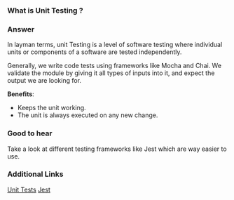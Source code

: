 ### What is Unit Testing ?

### Answer

In layman terms, unit Testing is a level of software testing where individual units or components of a software are tested independently.

Generally, we write code tests using frameworks like Mocha and Chai. We validate the module by giving it all types of inputs into it, and expect the output we are looking for.

**Benefits**:

- Keeps the unit working.
- The unit is always executed on any new change.

### Good to hear

Take a look at different testing frameworks like Jest which are way easier to use.

### Additional Links

[Unit Tests](http://softwaretestingfundamentals.com/unit-testing/)
[Jest](https://jestjs.io/)
